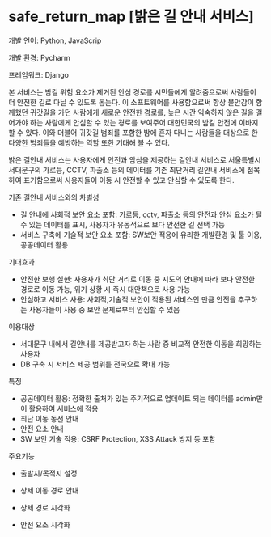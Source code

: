 # safe_return_map [밝은 길 안내 서비스]



개발 언어: Python, JavaScrip

개발 환경: Pycharm

프레임워크: Django  



본 서비스는 밤길 위험 요소가 제거된 안심 경로를 시민들에게 알려줌으로써 사람들이 더 안전한 길로 다닐 수 있도록 돕는다. 이 소프트웨어를 사용함으로써 항상 불안감이 함께했던 귀갓길을 가던 사람에게 새로운 안전한 경로를, 늦은 시간 익숙하지 않은 길을 걸어가야 하는 사람에게 안심할 수 있는 경로를 보여주어 대한민국의 밤길 안전에 이바지할 수 있다. 이와 더불어 귀갓길 범죄를 포함한 밤에 혼자 다니는 사람들을 대상으로 한 다양한 범죄들을 예방하는 역할 또한 기대해 볼 수 있다.

밝은 길안내 서비스는 사용자에게 안전과 암심을 제공하는 길안내 서비스로 서울특별시 서대문구의 가로등, CCTV, 파출소 등의 데이터를 기존 최단거리 길안내 서비스에 접목하여 표기함으로써 사용자들이 이동 시 안전할 수 있고 안심할 수 있도록 한다.



기존 길안내 서비스와의 차별성

- 길 안내에 사회적 보안 요소 포함: 가로등, cctv, 파출소 등의 안전과 안심 요소가 될 수 있는 데이터를 표시, 사용자가 유동적으로 보다 안전한 길 선택 가능
- 서비스 구축에 기술적 보안 요소 포함: SW보안 적용에 유리한 개발환경 및 툴 이용, 공공데이터 활용

기대효과

- 안전한 보행 실현: 사용자가 최단 거리로 이동 중 지도의 안내에 따라 보다 안전한 경로로 이동 가능, 위기 상황 시 즉시 대안책으로 사용 가능
- 안심하고 서비스 사용: 사회적,기술적 보안이 적용된 서비스인 만큼 안전을 추구하는 사용자들이 사용 중 보안 문제로부터 안심할 수 있음

이용대상

- 서대문구 내에서 길안내를 제공받고자 하는 사람 중 비교적 안전한 이동을 희망하는 사용자
- DB 구축 시 서비스 제공 범위를 전국으로 확대 가능

특징

- 공공데이터 활용: 정확한 출처가 있는 주기적으로 업데이트 되는 데이터를 admin만이 활용하여 서비스에 적용
- 최단 이동 동선 안내
- 안전 요소 안내
- SW 보안 기술 적용: CSRF Protection, XSS Attack 방지 등 포함

주요기능

- 출발지/목적지 설정

- 상세 이동 경로 안내

- 상세 경로 시각화

- 안전 요소 시각화

  
